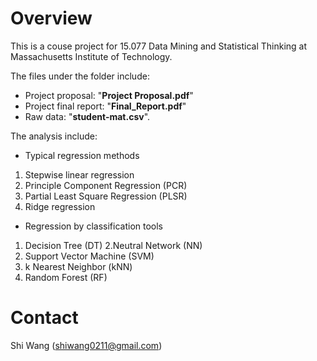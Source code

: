 Overview
========

This is a couse project for 15.077 Data Mining and Statistical Thinking at Massachusetts Institute of Technology.

The files under the folder include:

-   Project proposal: "**Project Proposal.pdf**"
-   Project final report: "**Final\_Report.pdf**"
-   Raw data: "**student-mat.csv**".

The analysis include:

-   Typical regression methods

1.  Stepwise linear regression
2.  Principle Component Regression (PCR)
3.  Partial Least Square Regression (PLSR)
4.  Ridge regression

-   Regression by classification tools

1.  Decision Tree (DT) 2.Neutral Network (NN)
2.  Support Vector Machine (SVM)
3.  k Nearest Neighbor (kNN)
4.  Random Forest (RF)

Contact
=======

Shi Wang (<shiwang0211@gmail.com>)
